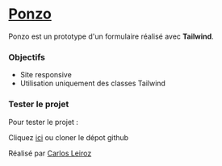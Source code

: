 # [Ponzo](https://karlito14.github.io/ponzo/)

Ponzo est un prototype d'un formulaire réalisé avec **Tailwind**.

### Objectifs

- Site responsive
- Utilisation uniquement des classes Tailwind

### Tester le projet

Pour tester le projet :

Cliquez [ici](https://karlito14.github.io/ponzo/) ou cloner le dépot github

Réalisé par [Carlos Leiroz](https://www.linkedin.com/in/carlos-leiroz/)